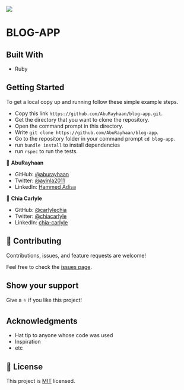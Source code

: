 ![](https://img.shields.io/badge/Microverse-blueviolet)

# BLOG-APP

## Built With

- Ruby

## Getting Started

To get a local copy up and running follow these simple example steps.

- Copy this link `https://github.com/AbuRayhaan/blog-app.git`.
- Get the directory that you want to clone the repository.
- Open the command prompt in this directory.
- Write `git clone https://github.com/AbuRayhaan/blog-app`.
- Go to the repository folder in your command prompt `cd blog-app`.
- run `bundle install` to install dependencies
- run `rspec` to run the tests.

👤 **AbuRayhaan**

- GitHub: [@aburayhaan](https://github.com/AbuRayhaan)
- Twitter: [@ayinla2011](https://twitter.com/Ayinla2011)
- LinkedIn: [Hammed Adisa](https://www.linkedin.com/in/hammed-adisa)

👤 **Chia Carlyle**

- GitHub: [@carlylechia](https://github.com/carlylechia)
- Twitter: [@chiacarlyle](https://twitter.com/chiacarlyle)
- LinkedIn: [chia-carlyle](https://linkedin.com/in/chia-carlyle)


## 🤝 Contributing

Contributions, issues, and feature requests are welcome!

Feel free to check the [issues page](../../issues/).

## Show your support

Give a ⭐️ if you like this project!

## Acknowledgments

- Hat tip to anyone whose code was used
- Inspiration
- etc

## 📝 License

This project is [MIT](https://github.com/AbuRayhaan/blog-app/blob/create-model/license) licensed.

